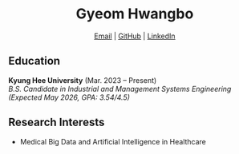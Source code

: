 <h1 align="center">Gyeom Hwangbo</h1>
<p align="center">
  <a href="mailto:hbgyeom@gmail.com">Email</a> | 
  <a href="https://github.com/hbgyeom1">GitHub</a> | 
  <a href="https://www.linkedin.com/in/gyeom-hwangbo-6338a6377">LinkedIn</a><br>
</p>

## Education
**Kyung Hee University** (Mar. 2023 – Present)<br>
*B.S. Candidate in Industrial and Management Systems Engineering (Expected May 2026, GPA: 3.54/4.5)*

## Research Interests
- Medical Big Data and Artificial Intelligence in Healthcare
